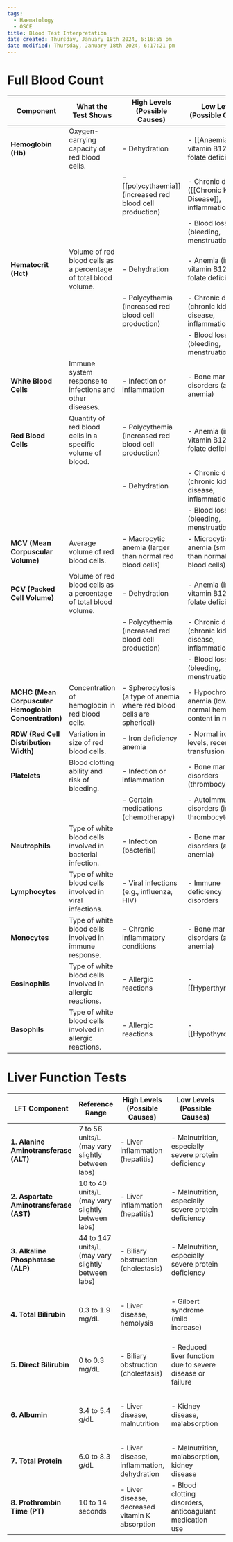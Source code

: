 ```yaml
---
tags:
  - Haematology
  - OSCE
title: Blood Test Interpretation
date created: Thursday, January 18th 2024, 6:16:55 pm
date modified: Thursday, January 18th 2024, 6:17:21 pm
---
```

# Full Blood Count 

| **Component** | **What the Test Shows** | **High Levels (Possible Causes)** | **Low Levels (Possible Causes)** |
| ---- | ---- | ---- | ---- |
| **Hemoglobin (Hb)** | Oxygen-carrying capacity of red blood cells. | - Dehydration | - [[Anaemia]] (iron, vitamin B12, or folate deficiency) |
|  |  | - [[polycythaemia]] (increased red blood cell production) | - Chronic diseases ([[Chronic Kidney Disease]], inflammation) |
|  |  |  | - Blood loss (bleeding, menstruation) |
| **Hematocrit (Hct)** | Volume of red blood cells as a percentage of total blood volume. | - Dehydration | - Anemia (iron, vitamin B12, or folate deficiency) |
|  |  | - Polycythemia (increased red blood cell production) | - Chronic diseases (chronic kidney disease, inflammation) |
|  |  |  | - Blood loss (bleeding, menstruation) |
| **White Blood Cells** | Immune system response to infections and other diseases. | - Infection or inflammation | - Bone marrow disorders (aplastic anemia) |
| **Red Blood Cells** | Quantity of red blood cells in a specific volume of blood. | - Polycythemia (increased red blood cell production) | - Anemia (iron, vitamin B12, or folate deficiency) |
|  |  | - Dehydration | - Chronic diseases (chronic kidney disease, inflammation) |
|  |  |  | - Blood loss (bleeding, menstruation) |
| **MCV (Mean Corpuscular Volume)** | Average volume of red blood cells. | - Macrocytic anemia (larger than normal red blood cells) | - Microcytic anemia (smaller than normal red blood cells) |
| **PCV (Packed Cell Volume)** | Volume of red blood cells as a percentage of total blood volume. | - Dehydration | - Anemia (iron, vitamin B12, or folate deficiency) |
|  |  | - Polycythemia (increased red blood cell production) | - Chronic diseases (chronic kidney disease, inflammation) |
|  |  |  | - Blood loss (bleeding, menstruation) |
| **MCHC (Mean Corpuscular Hemoglobin Concentration)** | Concentration of hemoglobin in red blood cells. | - Spherocytosis (a type of anemia where red blood cells are spherical) | - Hypochromic anemia (lower than normal hemoglobin content in red cells) |
| **RDW (Red Cell Distribution Width)** | Variation in size of red blood cells. | - Iron deficiency anemia | - Normal iron levels, recent blood transfusion |
| **Platelets** | Blood clotting ability and risk of bleeding. | - Infection or inflammation | - Bone marrow disorders (thrombocytopenia) |
|  |  | - Certain medications (chemotherapy) | - Autoimmune disorders (immune thrombocytopenia) |
| **Neutrophils** | Type of white blood cells involved in bacterial infection. | - Infection (bacterial) | - Bone marrow disorders (aplastic anemia) |
| **Lymphocytes** | Type of white blood cells involved in viral infections. | - Viral infections (e.g., influenza, HIV) | - Immune deficiency disorders |
| **Monocytes** | Type of white blood cells involved in immune response. | - Chronic inflammatory conditions | - Bone marrow disorders (aplastic anemia) |
| **Eosinophils** | Type of white blood cells involved in allergic reactions. | - Allergic reactions | - [[Hyperthyroidism]] |
| **Basophils** | Type of white blood cells involved in allergic reactions. | - Allergic reactions | - [[Hypothyroidism]] |



# Liver Function Tests

| **LFT Component** | **Reference Range** | **High Levels (Possible Causes)** | **Low Levels (Possible Causes)** | **What the Test Shows** |
| ---- | ---- | ---- | ---- | ---- |
| **1. Alanine Aminotransferase (ALT)** | 7 to 56 units/L (may vary slightly between labs) | - Liver inflammation (hepatitis) | - Malnutrition, especially severe protein deficiency | Indicates liver cell damage, particularly hepatocellular. |
| **2. Aspartate Aminotransferase (AST)** | 10 to 40 units/L (may vary slightly between labs) | - Liver inflammation (hepatitis) | - Malnutrition, especially severe protein deficiency | Indicates liver cell damage; not specific to the liver. |
| **3. Alkaline Phosphatase (ALP)** | 44 to 147 units/L (may vary slightly between labs) | - Biliary obstruction (cholestasis) | - Malnutrition, especially severe protein deficiency | Reflects liver or bone disease; additional tests help pinpoint. |
| **4. Total Bilirubin** | 0.3 to 1.9 mg/dL | - Liver disease, hemolysis | - Gilbert syndrome (mild increase) | Measures breakdown product of hemoglobin; assesses liver function. |
| **5. Direct Bilirubin** | 0 to 0.3 mg/dL | - Biliary obstruction (cholestasis) | - Reduced liver function due to severe disease or failure | Measures bilirubin that has been processed by the liver. |
| **6. Albumin** | 3.4 to 5.4 g/dL | - Liver disease, malnutrition | - Kidney disease, malabsorption | Measures protein produced by the liver; assesses liver function. |
| **7. Total Protein** | 6.0 to 8.3 g/dL | - Liver disease, inflammation, dehydration | - Malnutrition, malabsorption, kidney disease | Reflects overall protein levels in the blood. |
| **8. Prothrombin Time (PT)** | 10 to 14 seconds | - Liver disease, decreased vitamin K absorption | - Blood clotting disorders, anticoagulant medication use | Measures the time it takes for blood to clot. |
